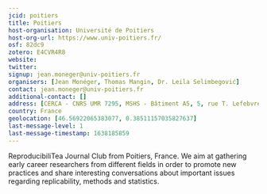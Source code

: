 ```yaml
---
jcid: poitiers
title: Poitiers
host-organisation: Université de Poitiers
host-org-url: https://www.univ-poitiers.fr/
osf: 82dc9
zotero: E4CVR4R8
website: 
twitter: 
signup: jean.moneger@univ-poitiers.fr
organisers: [Jean Monéger, Thomas Mangin, Dr. Leila Selimbegović]
contact: jean.moneger@univ-poitiers.fr
additional-contact: []
address: [CERCA - CNRS UMR 7295, MSHS - Bâtiment A5, 5, rue T. Lefebvre, TSA 21103, 86073 POITIERS Cedex 9, France]
country: France
geolocation: [46.56922065383077, 0.38511157035827637]
last-message-level: 1
last-message-timestamp: 1638185859
---
```


ReproducibiliTea Journal Club from Poitiers, France. We aim at gathering early career researchers from different fields in order to promote new practices and share interesting conversations about important issues regarding replicability, methods and statistics.
